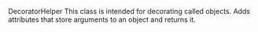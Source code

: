 DecoratorHelper
This class is intended for decorating called objects. Adds attributes that store arguments to an object and returns it.
